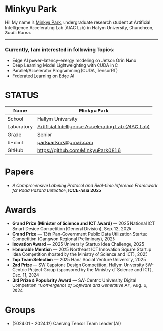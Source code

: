 # Minkyu Park

Hi! My name is [Minkyu Park](https://github.com/MinkyuPark0816?tab=repositories), undergraduate research student at Artificial Intelligence Accelerating Lab (AIAC Lab) in Hallym University, Chuncheon, South Korea. 
<!--![alt text](https://github.com/yourgithubid/yourgithubid/blob/main/profile.png?raw=true)
-->
---
### Currently, I am interested in following Topics:
- Edge AI power–latency–energy modeling on Jetson Orin Nano
- Deep Learning Model Lightweighting with CUDA in C
- Parallel/Accelerator Programming (CUDA, TensorRT)
- Federated Learning on Edge AI

# STATUS
|Name|Minkyu Park|
|----|----|
|School|Hallym University|
|Laboratory| [Artificial Intelligence Accelerating Lab (AIAC Lab)](https://sites.google.com/site/embeddedsochallymuniv/project)|
|Grade|Senior|
|E-mail|parkparkmk@gmail.com|
|GitHub|https://github.com/MinkyuPark0816|

# Papers
- *A Comprehensive Labeling Protocol and Real-time Inference Framework for Road Hazard Detection*, **ICCE-Asia 2025**

# Awards
- **Grand Prize (Minister of Science and ICT Award)** — 2025 National ICT Smart Device Competition (General Division), Sep. 12, 2025  
- **Grand Prize** — 13th Pan-Government Public Data Utilization Startup Competition (Gangwon Regional Preliminary), 2025
- **Inovation Award** — 2025 University Startup Idea Challenge, 2025
- **Honorable Mention** — 2025 Northeast ICT Innovation Square Startup Idea Competition (hosted by the Ministry of Science and ICT), 2025  
- **Top Team Selection** — 2025 Hana Social Venture University, 2025  
- **2nd Prize** — SW Capstone Design Competition, Hallym University SW-Centric Project Group (sponsored by the Ministry of Science and ICT), Dec. 11, 2024  
- **3rd Prize & Popularity Award** — SW-Centric University Digital Competition *“Convergence of Software and Generative AI”*, Aug. 6, 2024  






# Groups
- (2024.01 ~ 2024.12) Caerang Tensor Team Leader (AI)


